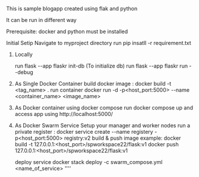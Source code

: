 This is sample blogapp created using flak and python

It can be run in different way

Prerequisite:
    docker and python must be installed

Initial Setip
    Navigate to myproject directory
    run pip insatll -r requirement.txt

1. Locally

    run flask --app flaskr init-db (To initialize db)
    run flask --app flaskr run --debug

2. As Single Docker Container 
    build docker image : docker build -t <tag_name> .
    run container docker run -d -p<host_port:5000> --name <container_name> <image_name>

3. As Docker container using docker compose 
    run docker compose up and access app using http://localhost:5000/

4. As Docker Swarm Service
    Setup your manager and worker nodes 
    run a private register : docker service create --name registery -p<host_port:5000> registry:v2
    build & push image 
        example:
        docker build -t 127.0.0.1:<host_port>/spworkspace22/flask:v1
        docker push 127.0.0.1:<host_port>/spworkspace22/flask:v1

    deploy service
        docker stack deploy -c swarm_compose.yml <name_of_service>
        ''''
